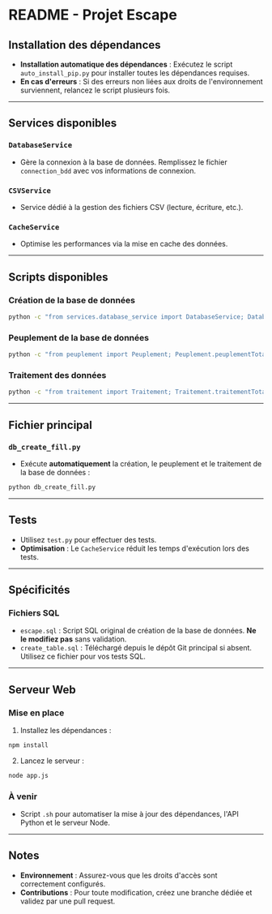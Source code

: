 # README - Projet Escape

## Installation des dépendances

- **Installation automatique des dépendances** : Exécutez le script `auto_install_pip.py` pour installer toutes les dépendances requises.
- **En cas d'erreurs** : Si des erreurs non liées aux droits de l'environnement surviennent, relancez le script plusieurs fois.

---

## Services disponibles

### `DatabaseService`
- Gère la connexion à la base de données. Remplissez le fichier `connection_bdd` avec vos informations de connexion.

### `CSVService`
- Service dédié à la gestion des fichiers CSV (lecture, écriture, etc.).

### `CacheService`
- Optimise les performances via la mise en cache des données.

---

## Scripts disponibles

### Création de la base de données
```bash
python -c "from services.database_service import DatabaseService; DatabaseService.create_database()"
```

### Peuplement de la base de données
```bash
python -c "from peuplement import Peuplement; Peuplement.peuplementTotal()"
```

### Traitement des données
```bash
python -c "from traitement import Traitement; Traitement.traitementTotal()"
```

---

## Fichier principal

### `db_create_fill.py`
- Exécute **automatiquement** la création, le peuplement et le traitement de la base de données :
```bash
python db_create_fill.py
```

---

## Tests

- Utilisez `test.py` pour effectuer des tests.
- **Optimisation** : Le `CacheService` réduit les temps d'exécution lors des tests.

---

## Spécificités

### Fichiers SQL
- `escape.sql` : Script SQL original de création de la base de données. **Ne le modifiez pas** sans validation.
- `create_table.sql` : Téléchargé depuis le dépôt Git principal si absent. Utilisez ce fichier pour vos tests SQL.

---

## Serveur Web

### Mise en place
1. Installez les dépendances :
```bash
npm install
```

2. Lancez le serveur :
```bash
node app.js
```

### À venir
- Script `.sh` pour automatiser la mise à jour des dépendances, l'API Python et le serveur Node.

---

## Notes

- **Environnement** : Assurez-vous que les droits d'accès sont correctement configurés.
- **Contributions** : Pour toute modification, créez une branche dédiée et validez par une pull request.
```
